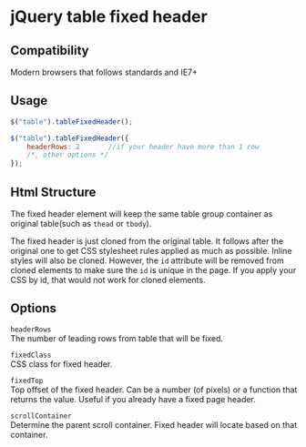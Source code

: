 # jQuery table fixed header

## Compatibility
Modern browsers that follows standards and IE7+

## Usage
``` javascript
$("table").tableFixedHeader();
```

``` javascript
$("table").tableFixedHeader({
	headerRows: 2		//if your header have more than 1 row
	/*, other options */
});
```

## Html Structure
The fixed header element will keep the same table group container as original table(such as `thead` or `tbody`).

The fixed header is just cloned from the original table. It follows after the original one to get CSS stylesheet rules applied as much as possible. Inline styles will also be cloned. However, the `id` attribute will be removed from cloned elements to make sure the `id` is unique in the page. If you apply your CSS by id, that would not work for cloned elements.

## Options
`headerRows`  
The number of leading rows from table that will be fixed.

`fixedClass`  
CSS class for fixed header.

`fixedTop`  
Top offset of the fixed header. Can be a number (of pixels) or a function that returns the value. Useful if you already have a fixed page header.

`scrollContainer`  
Determine the parent scroll container. Fixed header will locate based on that container.
